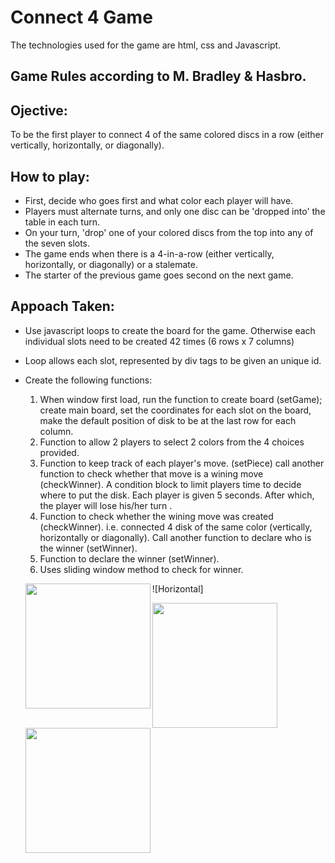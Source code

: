 # Connect 4 Game
The technologies used for the game are html, css and Javascript.

## Game Rules according to M. Bradley & Hasbro.
## Ojective:
To be the first player to connect 4 of the same colored discs in a row (either vertically, horizontally, or diagonally).

## How to play:

  - First, decide who goes first and what color each player will have. 
  - Players must alternate turns, and only one disc can be 'dropped into' the table in each turn. 
  - On your turn, 'drop' one of your colored discs from the top into any of the seven slots. 
  - The game ends when there is a 4-in-a-row (either vertically, horizontally, or diagonally) or a stalemate.
  - The starter of the previous game goes second on the next game.

## Appoach Taken:
  - Use javascript loops to create the board for the game. Otherwise each individual slots need to be created 42 times (6 rows x 7 columns)
  - Loop allows each slot, represented by div tags to be given an unique id.
  - Create the following functions:
     1.  When window first load, run the function to create board (setGame); create main board, set the coordinates for each slot on the board, make the default position of disk to be at the last row for each column. 
     2.  Function to allow 2 players to select 2 colors from the 4 choices provided.
     3.  Function to keep track of each player's move. (setPiece) call another function to check whether that move is a wining move (checkWinner). A condition block to limit players time to decide where to put the disk. Each player is given 5 seconds. After which, the player will lose his/her turn .
     4.  Function to check whether the wining move was created (checkWinner). i.e. connected 4 disk of the same color (vertically, horizontally or diagonally). Call another function to declare who is the winner (setWinner). 
     5.  Function to declare the winner (setWinner).
     6.  Uses sliding window method to check for winner.
        
    ![Horizontal]<img align="left" width="200" height="200" src=(https://user-images.githubusercontent.com/64372755/230723779-db5f6f40-5662-4d99-8a8a-22fdf22cef5a/to/img.png)>
    
    <img align="left" width="200" height="200" src=https://user-images.githubusercontent.com/64372755/230723785-125b8fb7-9cf1-4959-a9a3-eb42e0d49107.png>
    
    <img align="left" width="200" height="200" src=https://user-images.githubusercontent.com/64372755/230723798-b2f92aa4-5e14-4021-ac74-bdba0bd89bc1.png>

     
